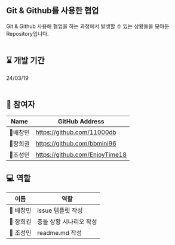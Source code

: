 ## Git & Github를 사용한 협업

 Git & Github 사용해 협업을 하는 과정에서 발생할 수 있는 상황들을 모아둔 Repository입니다.
<br><br>
## :hourglass: 개발 기간
24/03/19
<br/><br/>

## :runner: 참여자
Name|GitHub Address|
|------|---|
|:eagle:배창민|https://github.com/11000db|
|:frog:장희권|https://github.com/bbmini96|
|:teddy_bear:조성민|https://github.com/EnjoyTime18|

## 💻 역할

| 이름     | 역할                  |
|---------|----------------------|
| :eagle: 배창민 | issue 템플릿 작성  |
| :frog: 장희권  | 충돌 상황 시나리오 작성 |
| :teddy_bear: 조성민 | readme.md 작성   |
